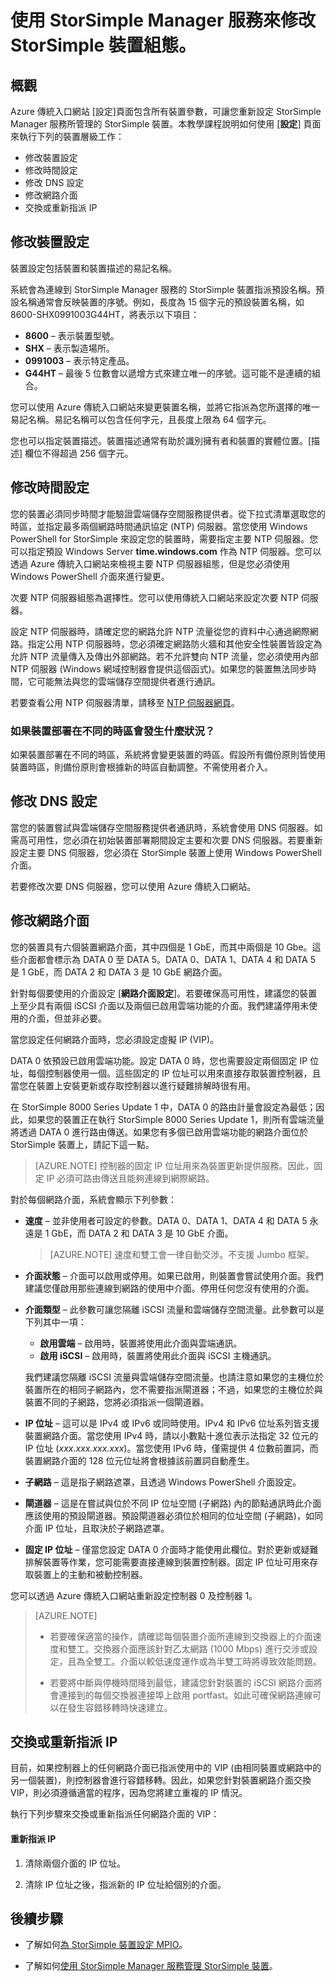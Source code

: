 <properties 
   pageTitle="修改 StorSimple 裝置組態 | Microsoft Azure" 
   description="描述如何使用 StorSimple Manager 服務來重新設定已部署的 StorSimple 裝置。" 
   services="storsimple" 
   documentationCenter="NA" 
   authors="SharS" 
   manager="carmonm" 
   editor=""/>

<tags
   ms.service="storsimple"
   ms.devlang="NA"
   ms.topic="article"
   ms.tgt_pltfrm="NA"
   ms.workload="TBD" 
   ms.date="05/16/2016"
   ms.author="v-sharos"/>

# 使用 StorSimple Manager 服務來修改 StorSimple 裝置組態。

## 概觀 

Azure 傳統入口網站 [設定]頁面包含所有裝置參數，可讓您重新設定 StorSimple Manager 服務所管理的 StorSimple 裝置。本教學課程說明如何使用 [**設定**] 頁面來執行下列的裝置層級工作：

- 修改裝置設定 
- 修改時間設定 
- 修改 DNS 設定 
- 修改網路介面
- 交換或重新指派 IP

## 修改裝置設定

裝置設定包括裝置和裝置描述的易記名稱。

系統會為連線到 StorSimple Manager 服務的 StorSimple 裝置指派預設名稱。預設名稱通常會反映裝置的序號。例如，長度為 15 個字元的預設裝置名稱，如 8600-SHX0991003G44HT，將表示以下項目：

- **8600** – 表示裝置型號。
- **SHX** – 表示製造場所。
- **0991003** – 表示特定產品。
- **G44HT** – 最後 5 位數會以遞增方式來建立唯一的序號。這可能不是連續的組合。

您可以使用 Azure 傳統入口網站來變更裝置名稱，並將它指派為您所選擇的唯一易記名稱。易記名稱可以包含任何字元，且長度上限為 64 個字元。

您也可以指定裝置描述。裝置描述通常有助於識別擁有者和裝置的實體位置。[描述] 欄位不得超過 256 個字元。
 
## 修改時間設定

您的裝置必須同步時間才能驗證雲端儲存空間服務提供者。從下拉式清單選取您的時區，並指定最多兩個網路時間通訊協定 (NTP) 伺服器。當您使用 Windows PowerShell for StorSimple 來設定您的裝置時，需要指定主要 NTP 伺服器。您可以指定預設 Windows Server **time.windows.com** 作為 NTP 伺服器。您可以透過 Azure 傳統入口網站來檢視主要 NTP 伺服器組態，但是您必須使用 Windows PowerShell 介面來進行變更。

次要 NTP 伺服器組態為選擇性。您可以使用傳統入口網站來設定次要 NTP 伺服器。

設定 NTP 伺服器時，請確定您的網路允許 NTP 流量從您的資料中心通過網際網路。指定公用 NTP 伺服器時，您必須確定網路防火牆和其他安全性裝置皆設定為允許 NTP 流量傳入及傳出外部網路。若不允許雙向 NTP 流量，您必須使用內部 NTP 伺服器 (Windows 網域控制器會提供這個函式)。如果您的裝置無法同步時間，它可能無法與您的雲端儲存空間提供者進行通訊。

若要查看公用 NTP 伺服器清單，請移至 [NTP 伺服器網頁](http://support.ntp.org/bin/view/Servers/WebHome)。

### 如果裝置部署在不同的時區會發生什麼狀況？

如果裝置部署在不同的時區，系統將會變更裝置的時區。假設所有備份原則皆使用裝置時區，則備份原則會根據新的時區自動調整。不需使用者介入。

## 修改 DNS 設定

當您的裝置嘗試與雲端儲存空間服務提供者通訊時，系統會使用 DNS 伺服器。如需高可用性，您必須在初始裝置部署期間設定主要和次要 DNS 伺服器。若要重新設定主要 DNS 伺服器，您必須在 StorSimple 裝置上使用 Windows PowerShell 介面。

若要修改次要 DNS 伺服器，您可以使用 Azure 傳統入口網站。

<!-- If a secondary DNS server is not configured, you will not be able to create volume containers or provision volumes on the device.-->

## 修改網路介面

您的裝置具有六個裝置網路介面，其中四個是 1 GbE，而其中兩個是 10 Gbe。這些介面都會標示為 DATA 0 至 DATA 5。DATA 0、DATA 1、DATA 4 和 DATA 5 是 1 GbE，而 DATA 2 和 DATA 3 是 10 GbE 網路介面。

針對每個要使用的介面設定 [**網路介面設定**]。若要確保高可用性，建議您的裝置上至少具有兩個 iSCSI 介面以及兩個已啟用雲端功能的介面。我們建議停用未使用的介面，但並非必要。

當您設定任何網路介面時，您必須設定虛擬 IP (VIP)。

DATA 0 依預設已啟用雲端功能。設定 DATA 0 時，您也需要設定兩個固定 IP 位址，每個控制器使用一個。這些固定的 IP 位址可以用來直接存取裝置控制器，且當您在裝置上安裝更新或存取控制器以進行疑難排解時很有用。

在 StorSimple 8000 Series Update 1 中，DATA 0 的路由計量會設定為最低；因此，如果您的裝置正在執行 StorSimple 8000 Series Update 1，則所有雲端流量將透過 DATA 0 進行路由傳送。如果您有多個已啟用雲端功能的網路介面位於 StorSimple 裝置上，請記下這一點。

>[AZURE.NOTE] 控制器的固定 IP 位址用來為裝置更新提供服務。因此，固定 IP 必須可路由傳送且能夠連線到網際網路。

對於每個網路介面，系統會顯示下列參數：

- **速度** – 並非使用者可設定的參數。DATA 0、DATA 1、DATA 4 和 DATA 5 永遠是 1 GbE，而 DATA 2 和 DATA 3 是 10 GbE 介面。

     >[AZURE.NOTE] 速度和雙工會一律自動交涉。不支援 Jumbo 框架。
 
- **介面狀態** – 介面可以啟用或停用。如果已啟用，則裝置會嘗試使用介面。我們建議您僅啟用那些連線到網路的使用中介面。停用任何您沒有使用的介面。

- **介面類型** – 此參數可讓您隔離 iSCSI 流量和雲端儲存空間流量。此參數可以是下列其中一項：

    - **啟用雲端** – 啟用時，裝置將使用此介面與雲端通訊。
    - **啟用 iSCSI** – 啟用時，裝置將使用此介面與 iSCSI 主機通訊。

    我們建議您隔離 iSCSI 流量與雲端儲存空間流量。也請注意如果您的主機位於裝置所在的相同子網路內，您不需要指派閘道器；不過，如果您的主機位於與裝置不同的子網路，您將必須指派一個閘道器。

- **IP 位址** – 這可以是 IPv4 或 IPv6 或同時使用。IPv4 和 IPv6 位址系列皆支援裝置網路介面。當您使用 IPv4 時，請以小數點十進位表示法指定 32 位元的 IP 位址 (*xxx.xxx.xxx.xxx*)。當您使用 IPv6 時，僅需提供 4 位數前置詞，而裝置網路介面的 128 位元位址將會根據該前置詞自動產生。

- **子網路** – 這是指子網路遮罩，且透過 Windows PowerShell 介面設定。

- **閘道器** – 這是在嘗試與位於不同 IP 位址空間 (子網路) 內的節點通訊時此介面應該使用的預設閘道器。預設閘道器必須位於相同的位址空間 (子網路)，如同介面 IP 位址，且取決於子網路遮罩。

- **固定 IP 位址** – 僅當您設定 DATA 0 介面時才能使用此欄位。對於更新或疑難排解裝置等作業，您可能需要直接連線到裝置控制器。固定 IP 位址可用來存取裝置上的主動和被動控制器。

您可以透過 Azure 傳統入口網站重新設定控制器 0 及控制器 1。

>[AZURE.NOTE] 
>
>- 若要確保適當的操作，請確認每個裝置介面所連線到交換器上的介面速度和雙工。交換器介面應該針對乙太網路 (1000 Mbps) 進行交涉或設定，且為全雙工。介面以較低速度運作或為半雙工時將導致效能問題。
>
>- 若要將中斷與停機時間降到最低，建議您針對裝置的 iSCSI 網路介面將會連接到的每個交換器連接埠上啟用 portfast。如此可確保網路連線可以在發生容錯移轉時快速建立。
 
## 交換或重新指派 IP

目前，如果控制器上的任何網路介面已指派使用中的 VIP (由相同裝置或網路中的另一個裝置)，則控制器會進行容錯移轉。因此，如果您針對裝置網路介面交換 VIP，則必須遵循適當的程序，因為您將建立重複的 IP 情況。

執行下列步驟來交換或重新指派任何網路介面的 VIP：

#### 重新指派 IP

1. 清除兩個介面的 IP 位址。

2. 清除 IP 位址之後，指派新的 IP 位址給個別的介面。

## 後續步驟

- 了解如何[為 StorSimple 裝置設定 MPIO](storsimple-configure-mpio-windows-server.md)。

- 了解如何[使用 StorSimple Manager 服務管理 StorSimple 裝置](storsimple-manager-service-administration.md)。
     

<!---HONumber=AcomDC_0518_2016-->